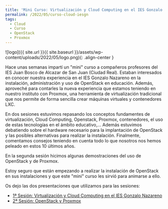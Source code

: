 ```yaml
---
title: 'Mini Curso: Virtualización y Cloud Computing en el IES Gonzalo Nazareno'
permalink: /2022/05/curso-cloud-iesgn
tags:
  - Cloud
  - Curso
  - OpenStack
  - Proxmox
---
```


![logo]({{ site.url }}{{ site.baseurl }}/assets/wp-content/uploads/2022/05/logo.png){: .align-center }

Hace unas semanas impartí un "mini" curso a compañeros profesores del IES Juan Bosco de Alcazar de San Juan (Ciudad Real). Estaban interesados en conocer nuestra experiencia en el IES Gonzalo Nazareno en la instalación, administración y uso de OpenStack en educación. Además, aproveché para contarles la nueva experiencia que estamos teniendo en nuestro instituto con Proxmox, una herramienta de virtualización tradicional que nos permite de forma sencilla crear máquinas virtuales y contenedores LXC.

En dos sesiones estuvimos repasando los conceptos fundamentes de virtualización, Cloud Computing, Openstack, Proxmox, contenedores, el uso de estas tecnologías en el ámbito educativo,...
Además estuvimos debatiendo sobre el hardware necesario para la implantación de OpenStack y las posibles alternativas para realizar la instalación. Finalmente, comentamos consejos teniendo en cuenta todo lo que nosotros nos hemos peleado en estos 10 últimos años.

En la segunda sesión hicimos algunas demostraciones del uso de OpenStack y de Proxmox.

Estoy seguro que están empezando a realizar la instalación de OpenStack en sus instalaciones y que este "mini" curso les sirvió para animarse a ello. 

Os dejo las dos presentaciones que utilizamos para las sesiones:

* [1ª Sesión: Virtualización y Cloud Computing en el IES Gonzalo Nazareno](https://github.com/josedom24/presentaciones/raw/main/cloud/cloud_iesgn.pdf)
* [2ª Sesión: OpenStack y Proxmox](https://github.com/josedom24/presentaciones/raw/main/cloud/cloud_iesgn2.pdf)



